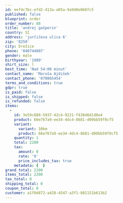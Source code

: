 ```yaml
---
id: eef4c7bc-efd2-413a-a05a-9a9d8e068fc5
published: false
blueprint: order
order_number: 88
title: 'andrej gašperin'
country: SI
address: 'jurčičeva ulica 6'
zip: '8250'
city: brežice
phone: '040744807'
gender: male
birthyear: '1989'
shirt_size: l
best_time: 'Nad 54:00 minut'
contact_name: 'Maruša Ajdišek'
contact_phone: '070865454'
terms_and_conditions: true
gdpr: true
is_paid: false
is_shipped: false
is_refunded: false
items:
  -
    id: 3e59c880-5937-42c4-9221-f43846d1d8e4
    product: 66e767a9-ee34-4dc4-8681-d09bb59f0cf5
    variant:
      variant: 10km
      product: 66e767a9-ee34-4dc4-8681-d09bb59f0cf5
    quantity: 1
    total: 2200
    tax:
      amount: 0
      rate: '0'
      price_includes_tax: true
    metadata: {  }
grand_total: 2200
items_total: 2200
tax_total: 0
shipping_total: 0
coupon_total: 0
customer: a1f8d872-a428-4547-a3f1-801151b613b2
---
```

